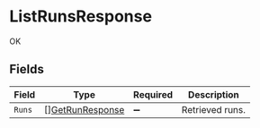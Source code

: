 # ListRunsResponse

OK


## Fields

| Field                                                     | Type                                                      | Required                                                  | Description                                               |
| --------------------------------------------------------- | --------------------------------------------------------- | --------------------------------------------------------- | --------------------------------------------------------- |
| `Runs`                                                    | [][GetRunResponse](../../models/shared/getrunresponse.md) | :heavy_minus_sign:                                        | Retrieved runs.                                           |